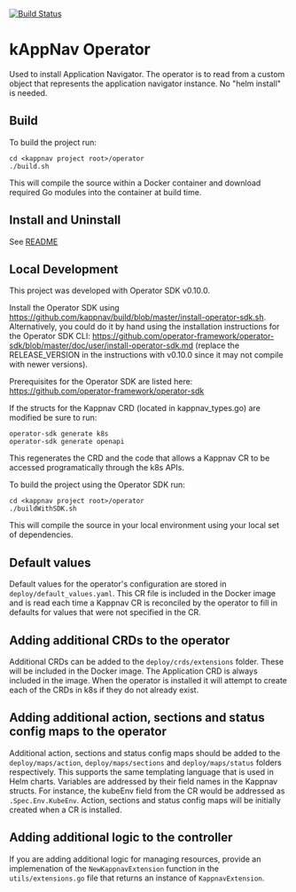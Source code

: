 [![Build Status](https://travis-ci.com/kappnav/ui.svg?branch=master)](https://travis-ci.com/kappnav/operator)

# kAppNav Operator

Used to install Application Navigator. The operator is to read from a custom object that represents the application navigator instance. No "helm install" is needed.

## Build

To build the project run:

```
cd <kappnav project root>/operator 
./build.sh
```

This will compile the source within a Docker container and download required Go modules into the container at build time.

## Install and Uninstall

See [README](https://github.com/kappnav/README#install)

## Local Development

This project was developed with Operator SDK v0.10.0.

Install the Operator SDK using https://github.com/kappnav/build/blob/master/install-operator-sdk.sh.  Alternatively, you could do it by hand using the installation instructions for the Operator SDK CLI:
https://github.com/operator-framework/operator-sdk/blob/master/doc/user/install-operator-sdk.md (replace the RELEASE_VERSION in the instructions with v0.10.0 since it may not compile with newer versions).

Prerequisites for the Operator SDK are listed here: https://github.com/operator-framework/operator-sdk

If the structs for the Kappnav CRD (located in kappnav_types.go) are modified be sure to run:

```
operator-sdk generate k8s
operator-sdk generate openapi
```

This regenerates the CRD and the code that allows a Kappnav CR to be accessed programatically through the k8s APIs.

To build the project using the Operator SDK run:

```
cd <kappnav project root>/operator 
./buildWithSDK.sh
```

This will compile the source in your local environment using your local set of dependencies.

## Default values

Default values for the operator's configuration are stored in `deploy/default_values.yaml`. This CR file is included in the Docker image and is read each time a Kappnav CR is reconciled by the operator to fill in defaults for values that were not specified in the CR.

## Adding additional CRDs to the operator

Additional CRDs can be added to the `deploy/crds/extensions` folder. These will be included in the Docker image. The Application CRD is always included in the image. When the operator is installed it will attempt to create each of the CRDs in k8s if they do not already exist.

## Adding additional action, sections and status config maps to the operator

Additional action, sections and status config maps should be added to the `deploy/maps/action`, `deploy/maps/sections` and `deploy/maps/status` folders respectively. This supports the same templating language that is used in Helm charts. Variables are addressed by their field names in the Kappnav structs. For instance, the kubeEnv field from the CR would be addressed as `.Spec.Env.KubeEnv`. Action, sections and status config maps will be initially created when a CR is installed.

## Adding additional logic to the controller

If you are adding additional logic for managing resources, provide an implemenation of the `NewKappnavExtension` function in the `utils/extensions.go` file that returns an instance of `KappnavExtension`.

